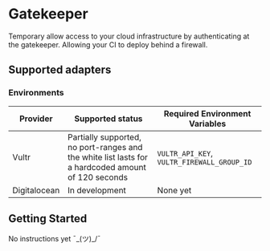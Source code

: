 # Gatekeeper

Temporary allow access to your cloud infrastructure by authenticating at the gatekeeper. Allowing your CI to deploy behind a firewall.

## Supported adapters

### Environments
| Provider   | Supported status | Required Environment Variables |
|---	|---	|---    |
| Vultr | Partially supported, no port-ranges and the white list lasts for a hardcoded amount of 120 seconds |`VULTR_API_KEY`, `VULTR_FIREWALL_GROUP_ID`|
| Digitalocean | In development | None yet |

## Getting Started

No instructions yet  ¯\_(ツ)_/¯ 
